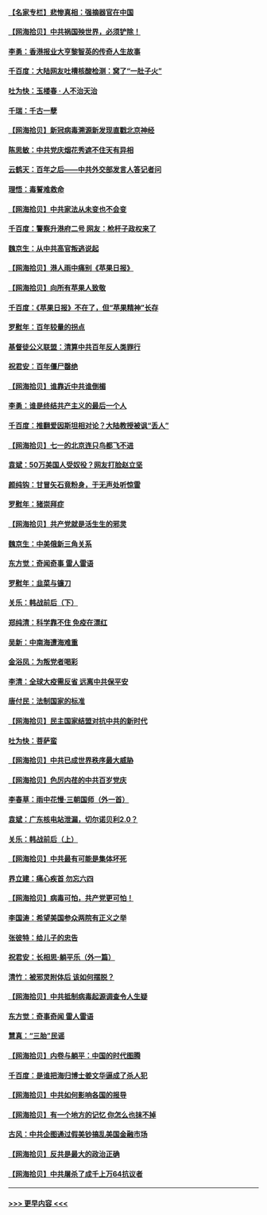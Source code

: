 #### [【名家专栏】悲惨真相：强摘器官在中国](../pages/nsc993/n13056611.md?t=06300901) 
#### [【网海拾贝】中共祸国殃世界，必须铲除！](../pages/nsc993/n13056011.md?t=06300901) 
#### [李勇：香港报业大亨黎智英的传奇人生故事](../pages/nsc993/n13055258.md?t=06300901) 
#### [千百度：大陆网友吐槽核酸检测：窝了“一肚子火”](../pages/nsc993/n13055194.md?t=06300901) 
#### [吐为快：玉楼春 · 人不治天治](../pages/nsc993/n13054028.md?t=06300901) 
#### [千瑞：千古一孽](../pages/nsc993/n13054016.md?t=06300901) 
#### [【网海拾贝】新冠病毒溯源新发现直戳北京神经](../pages/nsc993/n13052425.md?t=06300901) 
#### [陈思敏：中共党庆烟花秀遮不住天有异相](../pages/nsc993/n13052020.md?t=06300901) 
#### [云鹤天：百年之后——中共外交部发言人答记者问](../pages/nsc993/n13051604.md?t=06300901) 
#### [理悟：毒誓难救命](../pages/nsc993/n13051601.md?t=06300901) 
#### [【网海拾贝】中共家法从未变也不会变](../pages/nsc993/n13050366.md?t=06300901) 
#### [千百度：警察升港府二号 网友：枪杆子政权来了](../pages/nsc993/n13050261.md?t=06300901) 
#### [魏京生：从中共高官叛逃说起](../pages/nsc993/n13048997.md?t=06300901) 
#### [【网海拾贝】港人雨中痛别《苹果日报》](../pages/nsc993/n13048941.md?t=06300901) 
#### [【网海拾贝】向所有苹果人致敬](../pages/nsc993/n13046795.md?t=06300901) 
#### [千百度：《苹果日报》不在了，但“苹果精神”长存](../pages/nsc993/n13046703.md?t=06300901) 
#### [罗慰年：百年较量的拐点](../pages/nsc993/n13046542.md?t=06300901) 
#### [基督徒公义联盟：清算中共百年反人类罪行](../pages/nsc993/n13046499.md?t=06300901) 
#### [祝君安：百年僵尸罄绝](../pages/nsc993/n13045595.md?t=06300901) 
#### [【网海拾贝】谁靠近中共谁倒楣](../pages/nsc993/n13044667.md?t=06300901) 
#### [李勇：谁是终结共产主义的最后一个人](../pages/nsc993/n13044397.md?t=06300901) 
#### [千百度：推翻爱因斯坦相对论？大陆教授被讽“丢人”](../pages/nsc993/n13043908.md?t=06300901) 
#### [【网海拾贝】七一的北京连只鸟都飞不进](../pages/nsc993/n13041377.md?t=06300901) 
#### [袁斌：50万美国人受奴役？网友打脸赵立坚](../pages/nsc993/n13041330.md?t=06300901) 
#### [颜纯钩：甘冒矢石竟粉身，于无声处听惊雷](../pages/nsc993/n13041140.md?t=06300901) 
#### [罗慰年：猪崇拜症](../pages/nsc993/n13041071.md?t=06300901) 
#### [【网海拾贝】共产党就是活生生的邪灵](../pages/nsc993/n13036627.md?t=06300901) 
#### [魏京生：中美俄新三角关系](../pages/nsc993/n13035986.md?t=06300901) 
#### [东方觉：奇闻奇事 雷人雷语](../pages/nsc993/n13035878.md?t=06300901) 
#### [罗慰年：韭菜与镰刀](../pages/nsc993/n13034374.md?t=06300901) 
#### [关乐：韩战前后（下）](../pages/nsc993/n13034113.md?t=06300901) 
#### [郑纯清：科学靠不住 免疫在漂红](../pages/nsc993/n13034093.md?t=06300901) 
#### [吴新：中南海遭海难重](../pages/nsc993/n13034084.md?t=06300901) 
#### [金浴凤：为叛党者喝彩](../pages/nsc993/n13034058.md?t=06300901) 
#### [李清：全球大疫需反省 远离中共保平安](../pages/nsc993/n13033784.md?t=06300901) 
#### [唐付民：法制国家的标准](../pages/nsc993/n13032944.md?t=06300901) 
#### [【网海拾贝】民主国家结盟对抗中共的新时代](../pages/nsc993/n13031717.md?t=06300901) 
#### [吐为快：菩萨蛮](../pages/nsc993/n13030033.md?t=06300901) 
#### [【网海拾贝】中共已成世界秩序最大威胁](../pages/nsc993/n13028138.md?t=06300901) 
#### [【网海拾贝】色厉内荏的中共百岁党庆](../pages/nsc993/n13025582.md?t=06300901) 
#### [李春草：雨中花慢‧三朝国师（外一首）](../pages/nsc993/n13025567.md?t=06300901) 
#### [袁斌：广东核电站泄漏，切尔诺贝利2.0？](../pages/nsc993/n13025475.md?t=06300901) 
#### [关乐：韩战前后（上）](../pages/nsc993/n13025387.md?t=06300901) 
#### [【网海拾贝】中共最有可能是集体坏死](../pages/nsc993/n13023101.md?t=06300901) 
#### [界立建：痛心疾首 勿忘六四](../pages/nsc993/n13022339.md?t=06300901) 
#### [【网海拾贝】病毒可怕，共产党更可怕！](../pages/nsc993/n13020728.md?t=06300901) 
#### [李国涛：希望美国参众两院有正义之举](../pages/nsc993/n13020674.md?t=06300901) 
#### [张彼特：给儿子的忠告](../pages/nsc993/n13018934.md?t=06300901) 
#### [祝君安：长相思‧躺平乐（外一篇）](../pages/nsc993/n13018923.md?t=06300901) 
#### [清竹：被邪灵附体后 该如何摆脱？](../pages/nsc993/n13018877.md?t=06300901) 
#### [【网海拾贝】中共抵制病毒起源调查令人生疑](../pages/nsc993/n13017785.md?t=06300901) 
#### [东方觉：奇事奇闻 雷人雷语](../pages/nsc993/n13017577.md?t=06300901) 
#### [慧真：“三胎”民谣](../pages/nsc993/n13017394.md?t=06300901) 
#### [【网海拾贝】内卷与躺平：中国的时代图腾](../pages/nsc993/n13016128.md?t=06300901) 
#### [千百度：是谁把海归博士姜文华逼成了杀人犯](../pages/nsc993/n13015218.md?t=06300901) 
#### [【网海拾贝】中共如何影响各国的报导](../pages/nsc993/n13012599.md?t=06300901) 
#### [【网海拾贝】有一个地方的记忆 你怎么也抹不掉](../pages/nsc993/n13009802.md?t=06300901) 
#### [古风：中共企图通过假美钞搞乱美国金融市场](../pages/nsc993/n13009626.md?t=06300901) 
#### [【网海拾贝】反共是最大的政治正确](../pages/nsc993/n13007051.md?t=06300901) 
#### [【网海拾贝】中共屠杀了成千上万64抗议者](../pages/nsc993/n13002713.md?t=06300901) 

----
#### [ >>> 更早内容 <<< ](../indexes/nsc993-earlier.md)
